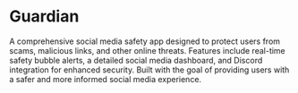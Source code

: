 # Guardian
A comprehensive social media safety app designed to protect users from scams, malicious links, and other online threats. Features include real-time safety bubble alerts, a detailed social media dashboard, and Discord integration for enhanced security. Built with the goal of providing users with a safer and more informed social media experience.
